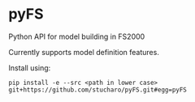 # pyFS
Python API for model building in FS2000

Currently supports model definition features.

Install using:
```
pip install -e --src <path in lower case> git+https://github.com/stucharo/pyFS.git#egg=pyFS
```